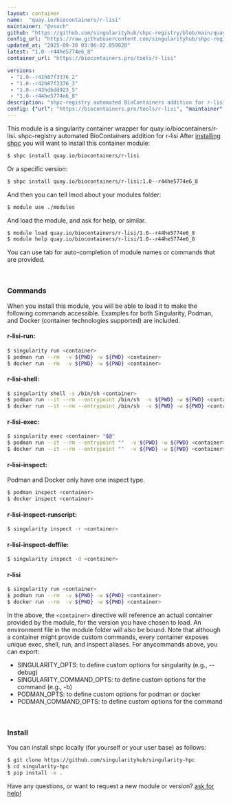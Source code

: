 ```yaml
---
layout: container
name:  "quay.io/biocontainers/r-lisi"
maintainer: "@vsoch"
github: "https://github.com/singularityhub/shpc-registry/blob/main/quay.io/biocontainers/r-lisi/container.yaml"
config_url: "https://raw.githubusercontent.com/singularityhub/shpc-registry/main/quay.io/biocontainers/r-lisi/container.yaml"
updated_at: "2025-09-30 03:06:02.859828"
latest: "1.0--r44he5774e6_8"
container_url: "https://biocontainers.pro/tools/r-lisi"

versions:
 - "1.0--r41h87f3376_2"
 - "1.0--r42h87f3376_3"
 - "1.0--r43hdbdd923_5"
 - "1.0--r44he5774e6_8"
description: "shpc-registry automated BioContainers addition for r-lisi"
config: {"url": "https://biocontainers.pro/tools/r-lisi", "maintainer": "@vsoch", "description": "shpc-registry automated BioContainers addition for r-lisi", "latest": {"1.0--r44he5774e6_8": "sha256:7455a3829e0ee9915b0fcce295a0ca1944160bfdcbc5926b0399c50fdb1139d9"}, "tags": {"1.0--r41h87f3376_2": "sha256:5289da382b76282584187a4940c70b3ac2b7f07ee516142e27ae8585c5e1acfb", "1.0--r42h87f3376_3": "sha256:40d80a74cbfaa1ee76bd4479f9aa15c1535eddee811d4f5c3a7152151c5a0874", "1.0--r43hdbdd923_5": "sha256:f9cef982b7b085212f1402d5d1603b7662b0e1d451458c4ef67f680f2183a6df", "1.0--r44he5774e6_8": "sha256:7455a3829e0ee9915b0fcce295a0ca1944160bfdcbc5926b0399c50fdb1139d9"}, "docker": "quay.io/biocontainers/r-lisi"}
---
```


This module is a singularity container wrapper for quay.io/biocontainers/r-lisi.
shpc-registry automated BioContainers addition for r-lisi
After [installing shpc](#install) you will want to install this container module:


```bash
$ shpc install quay.io/biocontainers/r-lisi
```

Or a specific version:

```bash
$ shpc install quay.io/biocontainers/r-lisi:1.0--r44he5774e6_8
```

And then you can tell lmod about your modules folder:

```bash
$ module use ./modules
```

And load the module, and ask for help, or similar.

```bash
$ module load quay.io/biocontainers/r-lisi/1.0--r44he5774e6_8
$ module help quay.io/biocontainers/r-lisi/1.0--r44he5774e6_8
```

You can use tab for auto-completion of module names or commands that are provided.

<br>

### Commands

When you install this module, you will be able to load it to make the following commands accessible.
Examples for both Singularity, Podman, and Docker (container technologies supported) are included.

#### r-lisi-run:

```bash
$ singularity run <container>
$ podman run --rm  -v ${PWD} -w ${PWD} <container>
$ docker run --rm  -v ${PWD} -w ${PWD} <container>
```

#### r-lisi-shell:

```bash
$ singularity shell -s /bin/sh <container>
$ podman run --it --rm --entrypoint /bin/sh  -v ${PWD} -w ${PWD} <container>
$ docker run --it --rm --entrypoint /bin/sh  -v ${PWD} -w ${PWD} <container>
```

#### r-lisi-exec:

```bash
$ singularity exec <container> "$@"
$ podman run --it --rm --entrypoint ""  -v ${PWD} -w ${PWD} <container> "$@"
$ docker run --it --rm --entrypoint ""  -v ${PWD} -w ${PWD} <container> "$@"
```

#### r-lisi-inspect:

Podman and Docker only have one inspect type.

```bash
$ podman inspect <container>
$ docker inspect <container>
```

#### r-lisi-inspect-runscript:

```bash
$ singularity inspect -r <container>
```

#### r-lisi-inspect-deffile:

```bash
$ singularity inspect -d <container>
```



#### r-lisi

```bash
$ singularity run <container>
$ podman run --rm  -v ${PWD} -w ${PWD} <container>
$ docker run --rm  -v ${PWD} -w ${PWD} <container>
```


In the above, the `<container>` directive will reference an actual container provided
by the module, for the version you have chosen to load. An environment file in the
module folder will also be bound. Note that although a container
might provide custom commands, every container exposes unique exec, shell, run, and
inspect aliases. For anycommands above, you can export:

 - SINGULARITY_OPTS: to define custom options for singularity (e.g., --debug)
 - SINGULARITY_COMMAND_OPTS: to define custom options for the command (e.g., -b)
 - PODMAN_OPTS: to define custom options for podman or docker
 - PODMAN_COMMAND_OPTS: to define custom options for the command

<br>

### Install

You can install shpc locally (for yourself or your user base) as follows:

```bash
$ git clone https://github.com/singularityhub/singularity-hpc
$ cd singularity-hpc
$ pip install -e .
```

Have any questions, or want to request a new module or version? [ask for help!](https://github.com/singularityhub/singularity-hpc/issues)